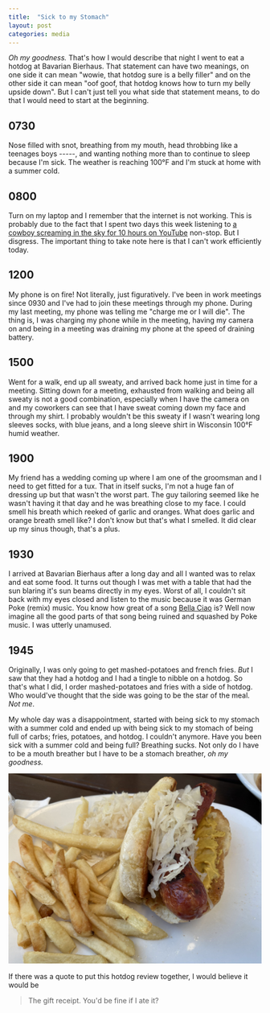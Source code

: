 ```yaml
---
title:  "Sick to my Stomach"
layout: post
categories: media
---
```


*Oh my goodness.* That's how I would describe that night I went to eat a hotdog
at Bavarian Bierhaus. That statement can have two meanings, on one side it can
mean "wowie, that hotdog sure is a belly filler" and on the other side it can
mean "oof goof, that hotdog knows how to turn my belly upside down". But I
can't just tell you what side that statement means, to do that I would need to
start at the beginning.


## 0730
Nose filled with snot, breathing from my mouth, head throbbing like a teenages
boys -----, and wanting nothing more than to continue to sleep because I'm
sick. The weather is reaching 100°F and I'm stuck at home with a summer cold.

## 0800
Turn on my laptop and I remember that the internet is not working. This is
probably due to the fact that I spent two days this week listening to
[a cowboy screaming in the sky for 10 hours on YouTube](https://www.youtube.com/watch?v=Q0hr8X2a2cc)
non-stop. But I disgress. The important thing to take note here is that I can't
work efficiently today.

## 1200
My phone is on fire! Not literally, just figuratively. I've been in work
meetings since 0930 and I've had to join these meetings through my phone.
During my last meeting, my phone was telling me "charge me or I will die". The
thing is, I was charging my phone while in the meeting, having my camera on and
being in a meeting was draining my phone at the speed of draining battery.

## 1500
Went for a walk, end up all sweaty, and arrived back home just in time for a
meeting. Sitting down for a meeting, exhausted from walking and being all
sweaty is not a good combination, especially when I have the camera on and my
coworkers can see that I have sweat coming down my face and through my shirt. I
probably wouldn't be this sweaty if I wasn't wearing long sleeves socks, with
blue jeans, and a long sleeve shirt in Wisconsin 100°F humid weather.

## 1900
My friend has a wedding coming up where I am one of the groomsman and I need to
get fitted for a tux. That in itself sucks, I'm not a huge fan of dressing up
but that wasn't the worst part. The guy tailoring seemed like he wasn't having
it that day and he was breathing close to my face. I could smell his breath
which reeked of garlic and oranges. What does garlic and orange breath smell
like? I don't know but that's what I smelled. It did clear up my sinus though,
that's a plus.

## 1930
I arrived at Bavarian Bierhaus after a long day and all I wanted was to relax
and eat some food. It turns out though I was met with a table that had the sun
blaring it's sun beams directly in my eyes.  Worst of all, I couldn't sit back
with my eyes closed and listen to the music because it was German Poke (remix)
music. You know how great of a song
[Bella Ciao](https://www.youtube.com/watch?v=EvPHhu82akM) is? Well now imagine
all the good parts of that song being ruined and squashed by Poke music. I was
utterly unamused.

## 1945
Originally, I was only going to get mashed-potatoes and french fries. _But_ I
saw that they had a hotdog and I had a tingle to nibble on a hotdog. So that's
what I did, I order mashed-potatoes and fries with a side of hotdog. Who
would've thought that the side was going to be the star of the meal. _Not me_.

My whole day was a disappointment, started with being sick to my stomach with a
summer cold and ended up with being sick to my stomach of being full of carbs;
fries, potatoes, and hotdog. I couldn't anymore. Have you been sick with a
summer cold and being full? Breathing sucks. Not only do I have to be a mouth
breather but I have to be a stomach breather, *oh my goodness.*

![bavarian_bierhaus](/images/bavarian_bierhaus_hotdog.jpg)

If there was a quote to put this hotdog review together, I would believe it would be
> The gift receipt. You'd be fine if I ate it?
